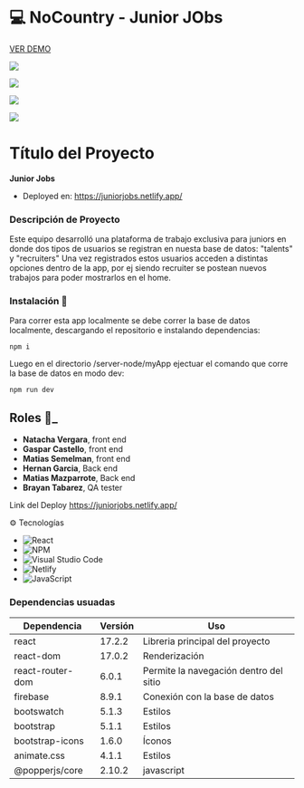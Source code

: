 # :computer: NoCountry - Junior JObs 


[VER DEMO](https://juniorjobs.netlify.app "demo") 

![](https://firebasestorage.googleapis.com/v0/b/portfolio-c32fd.appspot.com/o/noCountry%2Flogin.png?alt=media&token=ef9acceb-3615-432b-8341-a181705f7dfe)

![](https://firebasestorage.googleapis.com/v0/b/portfolio-c32fd.appspot.com/o/noCountry%2Fregister.png?alt=media&token=22737284-4d5c-415c-9b9d-9e6caa7a2108)

![](https://firebasestorage.googleapis.com/v0/b/portfolio-c32fd.appspot.com/o/noCountry%2Ffqa.png?alt=media&token=e4730eb9-c1d3-4b99-8030-2d7da14421a6)

![](https://firebasestorage.googleapis.com/v0/b/portfolio-c32fd.appspot.com/o/noCountry%2FtalentCard.png?alt=media&token=f8d90ea2-4d91-466b-b6d8-382cb72cf885)

# Título del Proyecto
**Junior Jobs**
* Deployed en: https://juniorjobs.netlify.app/

### Descripción de Proyecto
Este equipo desarrolló una plataforma de trabajo exclusiva para juniors en donde dos tipos de usuarios se registran en nuesta base de datos: "talents" y "recruiters"
Una vez registrados estos usuarios acceden a distintas opciones dentro de la app, por ej siendo recruiter se postean nuevos trabajos para poder mostrarlos en el home.  

### Instalación 🔧

Para correr esta app localmente se debe correr la base de datos localmente, descargando el repositorio e instalando dependencias: 
```
npm i
```
Luego en el directorio /server-node/myApp ejectuar el comando que corre la base de datos en modo dev: 
```
npm run dev
```



## Roles 🚀_
* **Natacha Vergara**, front end
* **Gaspar Castello**, front end 
* **Matias Semelman**, front end 
* **Hernan Garcia**, Back end
* **Matias Mazparrote**, Back end
* **Brayan Tabarez**, QA tester

Link del Deploy 
https://juniorjobs.netlify.app/

:gear: Tecnologías

- ![React](https://img.shields.io/badge/react-%2320232a.svg?style=for-the-badge&logo=react&logoColor=%2361DAFB)
- ![NPM](https://img.shields.io/badge/NPM-%23000000.svg?style=for-the-badge&logo=npm&logoColor=white)
- ![Visual Studio Code](https://img.shields.io/badge/Visual%20Studio%20Code-0078d7.svg?style=for-the-badge&logo=visual-studio-code&logoColor=white)
- ![Netlify](https://img.shields.io/badge/netlify-%23000000.svg?style=for-the-badge&logo=netlify&logoColor=#00C7B7)
- ![JavaScript](https://img.shields.io/badge/javascript-%23323330.svg?style=for-the-badge&logo=javascript&logoColor=%23F7DF1E)


### Dependencias usuadas


|  Dependencia |  Versión   | Uso  |
| ------------ | ------------ | ------------ |
| react  | 17.2.2   |  Libreria principal del proyecto   |
| react-dom  | 17.0.2   |  Renderización  |
| react-router-dom  |  6.0.1  | Permite la navegación dentro del sitio |
|  firebase | 8.9.1  | Conexión con la base de datos|
| bootswatch | 5.1.3  | Estilos|
| bootstrap  |  5.1.1 | Estilos|
|  bootstrap-icons | 1.6.0  | Íconos|
|  animate.css | 4.1.1  | Estilos|
| @popperjs/core  |  2.10.2 | javascript|




